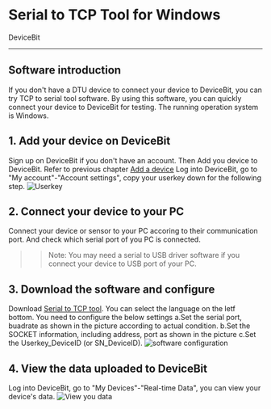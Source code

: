 # Serial to TCP Tool for Windows

 DeviceBit

---

## Software introduction
If you don't have a DTU device to connect your device to DeviceBit, you can try TCP to serial tool software. By using this software, you can quickly connect your device to DeviceBit for testing.
The running operation system is Windows.

## 1. Add your device on DeviceBit
Sign up on DeviceBit if you don't have an account. Then Add you device to DeviceBit. Refer to previous chapter [Add a device](https://devicebit.gitbook.io/devicebit/user-manual/1)
Log into DeviceBit, go to "My account"-"Account settings", copy your userkey down for the following step.
![Userkey](https://leweidoc.oss-cn-hangzhou.aliyuncs.com/lewei50/img/devicebitmanual-DTUtool-20180930-1.jpg)
## 2. Connect your device to your PC
Connect your device or sensor to your PC accoring to their communication port. And check which serial port of you PC is connected.
>>Note: You may need a serial to USB driver software if you connect your device to USB port of your PC.
## 3. Download the software and configure
Download [Serial to TCP tool](https://cdn.lewei50.com/downloads/LeweiTcp.zip). You can select the language on the letf bottom.
You need to configure the below settings
a.Set the serial port, buadrate as shown in the picture according to actual condition. 
b.Set the SOCKET information, including address, port as shown in the picture
c.Set the Userkey_DeviceID (or SN_DeviceID).
![software configuration](http://leweidoc.oss-cn-hangzhou.aliyuncs.com/lewei50/img/devicebitmanual-DTUtool-20180930-2.jpg)
## 4. View the data uploaded to DeviceBit
Log into DeviceBit, go to "My Devices"-"Real-time Data", you can view your device's data.
![View you data](http://leweidoc.oss-cn-hangzhou.aliyuncs.com/lewei50/img/devicebitmanual-DTUtool-20180930-3.jpg)

  [h1]: https://devicebit.gitbook.io/devicebit/user-manual/1
  [h2]: https://cdn.lewei50.com/downloads/LeweiTcp.zip
  [1]:https://leweidoc.oss-cn-hangzhou.aliyuncs.com/lewei50/img/devicebitmanual-DTUtool-20180930-1.jpg
  [2]:http://leweidoc.oss-cn-hangzhou.aliyuncs.com/lewei50/img/devicebitmanual-DTUtool-20180930-2.jpg
  [3]:http://leweidoc.oss-cn-hangzhou.aliyuncs.com/lewei50/img/devicebitmanual-DTUtool-20180930-3.jpg